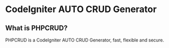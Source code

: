 # CodeIgniter AUTO CRUD Generator

## What is PHPCRUD?

PHPCRUD is a CodeIgniter AUTO CRUD Generator, fast, flexible and secure.
